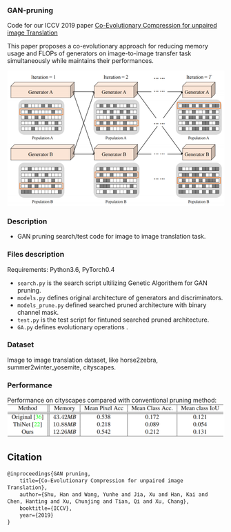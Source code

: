### GAN-pruning
Code for our ICCV 2019 paper [Co-Evolutionary Compression for unpaired image Translation](https://arxiv.org/abs/1907.10804)

This paper proposes a co-evolutionary approach for reducing memory usage and FLOPs of generators on image-to-image transfer task simultaneously while maintains their performances.

![](fig/framework.png)

### Description
- GAN pruning search/test code for image to image translation task.

### Files description
Requirements: Python3.6, PyTorch0.4

- `search.py` is the search script ultilizing Genetic Algorithem for GAN pruning.
- `models.py` defines original architecture of generators and discriminators.
- `models_prune.py` defined searched pruned architecture with binary channel mask.
- `test.py` is the test script for fintuned searched pruned architecture.
- `GA.py` defines evolutionary operations .

### Dataset
Image to image translation dataset, like horse2zebra, summer2winter_yosemite, cityscapes.  

### Performance
Performance on cityscapes compared with conventional pruning method:
![](fig/FCN.png)

## Citation
	@inproceedings{GAN pruning,
		title={Co-Evolutionary Compression for unpaired image Translation},
		author={Shu, Han and Wang, Yunhe and Jia, Xu and Han, Kai and Chen, Hanting and Xu, Chunjing and Tian, Qi and Xu, Chang},
		booktitle={ICCV},
		year={2019}
	}


